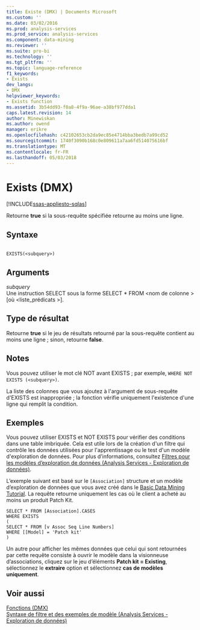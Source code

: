 ```yaml
---
title: Existe (DMX) | Documents Microsoft
ms.custom: ''
ms.date: 03/02/2016
ms.prod: analysis-services
ms.prod_service: analysis-services
ms.component: data-mining
ms.reviewer: ''
ms.suite: pro-bi
ms.technology: ''
ms.tgt_pltfrm: ''
ms.topic: language-reference
f1_keywords:
- Exists
dev_langs:
- DMX
helpviewer_keywords:
- Exists function
ms.assetid: 3b54dd93-f0a8-4f9a-96ae-a38bf977dda1
caps.latest.revision: 14
author: Minewiskan
ms.author: owend
manager: erikre
ms.openlocfilehash: c42102653cb2da9ec85e4714bba3bedb7a99cd52
ms.sourcegitcommit: 1740f3090b168c0e809611a7aa6fd514075616bf
ms.translationtype: MT
ms.contentlocale: fr-FR
ms.lasthandoff: 05/03/2018
---
```

# <a name="exists-dmx"></a>Exists (DMX)
[!INCLUDE[ssas-appliesto-sqlas](../includes/ssas-appliesto-sqlas.md)]

  Retourne **true** si la sous-requête spécifiée retourne au moins une ligne.  
  
## <a name="syntax"></a>Syntaxe  
  
```  
  
EXISTS(<subquery>)  
```  
  
## <a name="arguments"></a>Arguments  
 *subquery*  
 Une instruction SELECT sous la forme SELECT * FROM \<nom de colonne > [où \<liste_prédicats >].  
  
## <a name="result-type"></a>Type de résultat  
 Retourne **true** si le jeu de résultats retourné par la sous-requête contient au moins une ligne ; sinon, retourne **false**.  
  
## <a name="remarks"></a>Notes  
 Vous pouvez utiliser le mot clé NOT avant EXISTS ; par exemple, `WHERE NOT EXISTS (<subquery>)`.  
  
 La liste des colonnes que vous ajoutez à l'argument de sous-requête d'EXISTS est inappropriée ; la fonction vérifie uniquement l'existence d'une ligne qui remplit la condition.  
  
## <a name="examples"></a>Exemples  
 Vous pouvez utiliser EXISTS et NOT EXISTS pour vérifier des conditions dans une table imbriquée. Cela est utile lors de la création d'un filtre qui contrôle les données utilisées pour l'apprentissage ou le test d'un modèle d'exploration de données. Pour plus d’informations, consultez [Filtres pour les modèles d’exploration de données &#40;Analysis Services - Exploration de données&#41;](../analysis-services/data-mining/filters-for-mining-models-analysis-services-data-mining.md).  
  
 L’exemple suivant est basé sur le `[Association]` structure et un modèle d’exploration de données que vous avez créé dans le [Basic Data Mining Tutorial](http://msdn.microsoft.com/library/6602edb6-d160-43fb-83c8-9df5dddfeb9c). La requête retourne uniquement les cas où le client a acheté au moins un produit Patch Kit.  
  
```  
SELECT * FROM [Association].CASES  
WHERE EXISTS  
(  
SELECT * FROM [v Assoc Seq Line Numbers]  
WHERE [[Model] = 'Patch kit'  
)  
```  
  
 Un autre pour afficher les mêmes données que celui qui sont retournées par cette requête consiste à ouvrir le modèle dans la visionneuse d’associations, cliquez sur le jeu d’éléments **Patch kit = Existing**, sélectionnez le **extraire** option et sélectionnez **cas de modèles uniquement**.  
  
## <a name="see-also"></a>Voir aussi  
 [Fonctions &#40;DMX&#41;](../dmx/functions-dmx.md)   
 [Syntaxe de filtre et des exemples de modèle &#40;Analysis Services - Exploration de données&#41;](../analysis-services/data-mining/model-filter-syntax-and-examples-analysis-services-data-mining.md)  
  
  
